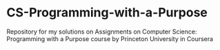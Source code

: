 # CS-Programming-with-a-Purpose
Repository for my solutions on Assignments on Computer Science: Programming with a Purpose course by Princeton University in Coursera
